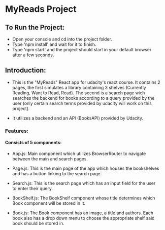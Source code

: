 # MyReads Project

## To Run the Project:

- Open your console and cd into the project folder.
- Type 'npm install' and wait for it to finish.
- Type 'npm start' and the project should start in your default browser after a few seconds.

## Introduction:

- This is the "MyReads" React app for udacity's react course. It contains 2 pages, the first simulates a library containing 3 shelves (Currently Reading, Want to Read, Read). The second is a search page wich searches the backend for books according to a query provided by the user (only certain search terms provided by udacity will work on this project).

- It utilizes a backend and an API (BooksAPI) provided by Udacity.

### Features:

#### Consists of 5 components:

- App.js: Main component which utilizes BrowserRouter to navigate between the main and search pages.

- Page.js: This is the main page of the app which houses the bookshelves and has a button linking to the search page.

- Search.js: This is the search page which has an input field for the user to enter their query.

- BookShelf.js: The BookShelf component whose title determines which Book component will be stored in it.

- Book.js: The Book component has an image, a title and authors. Each book also has a drop down menu to choose the appropriate shelf said book should be stored in.


